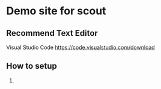 # Demo site for scout

## Recommend Text Editor
Visual Studio Code https://code.visualstudio.com/download

## How to setup
1. 